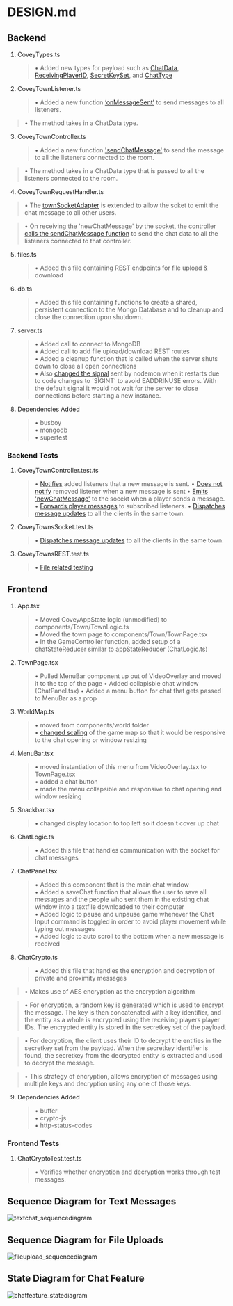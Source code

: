 # DESIGN.md

## Backend

1. CoveyTypes.ts

   > • Added new types for payload such as [ChatData](https://github.com/yrrah/covey.town/blob/93ef479a0205c2c13bacedecc50bfdf4105cd172/services/roomService/src/CoveyTypes.ts#L19-L27), [ReceivingPlayerID](https://github.com/yrrah/covey.town/blob/93ef479a0205c2c13bacedecc50bfdf4105cd172/services/roomService/src/CoveyTypes.ts#L9-L11), [SecretKeySet](https://github.com/yrrah/covey.town/blob/93ef479a0205c2c13bacedecc50bfdf4105cd172/services/roomService/src/CoveyTypes.ts#L13-L15), and [ChatType](https://github.com/yrrah/covey.town/blob/93ef479a0205c2c13bacedecc50bfdf4105cd172/services/roomService/src/CoveyTypes.ts#L2)

2. CoveyTownListener.ts
   > • Added a new function [‘onMessageSent’](https://github.com/yrrah/covey.town/blob/93ef479a0205c2c13bacedecc50bfdf4105cd172/services/roomService/src/types/CoveyTownListener.ts#L31-L34) to send messages to all listeners.

> • The method takes in a ChatData type.

3. CoveyTownController.ts
   > • Added a new function ['sendChatMessage'](https://github.com/yrrah/covey.town/blob/93ef479a0205c2c13bacedecc50bfdf4105cd172/services/roomService/src/lib/CoveyTownController.ts#L125-L131) to send the message to all the listeners connected to the room.

> • The method takes in a ChatData type that is passed to all the listeners connected to the room.

4. CoveyTownRequestHandler.ts

> • The [townSocketAdapter](https://github.com/yrrah/covey.town/blob/09865aef29a82139b19351ea53e1dd641278a7ba/services/roomService/src/requestHandlers/CoveyTownRequestHandlers.ts#L193-L195) is extended to allow the soket to emit the chat message to all other users.

> • On receiving the 'newChatMessage' by the socket, the controller [calls the sendChatMessage function](https://github.com/yrrah/covey.town/blob/09865aef29a82139b19351ea53e1dd641278a7ba/services/roomService/src/requestHandlers/CoveyTownRequestHandlers.ts#L239-L243) to send the chat data to all the listeners connected to that controller.

5. files.ts

   > • Added this file containing REST endpoints for file upload & download

6. db.ts

   > • Added this file containing functions to create a shared, persistent connection to the Mongo Database and to cleanup and close the connection upon shutdown.

7. server.ts

   > • Added call to connect to MongoDB  
   > • Added call to add file upload/download REST routes  
   > • Added a cleanup function that is called when the server shuts down to close all open connections  
   > • Also [changed the signal](https://github.com/yrrah/covey.town/blob/fb75849fbd649ecfd75e9b019c54ce9dfba968b2/services/roomService/package.json#L22) sent by nodemon when it restarts due to code changes to 'SIGINT' to avoid EADDRINUSE errors. With the default signal it would not wait for the server to close connections before starting a new instance.

8. Dependencies Added
   > • busboy  
   > • mongodb  
   > • supertest

### Backend Tests

1. CoveyTownController.test.ts

   > • [Notifies](https://github.com/yrrah/covey.town/blob/43d7756555c8b0f29858880664d4760e16afcbb6/services/roomService/src/lib/CoveyTownController.test.ts#L71-L78) added listeners that a new message is sent.
   > • [Does not notify](https://github.com/yrrah/covey.town/blob/43d7756555c8b0f29858880664d4760e16afcbb6/services/roomService/src/lib/CoveyTownController.test.ts#L115-L124) removed listener when a new message is sent
   > • [Emits 'newChatMessage'](https://github.com/yrrah/covey.town/blob/43d7756555c8b0f29858880664d4760e16afcbb6/services/roomService/src/lib/CoveyTownController.test.ts#L195-L202) to the socekt when a player sends a message.
   > • [Forwards player messages](https://github.com/yrrah/covey.town/blob/43d7756555c8b0f29858880664d4760e16afcbb6/services/roomService/src/lib/CoveyTownController.test.ts#L266-L280) to subscribed listeners.
   > • [Dispatches message updates](https://github.com/yrrah/covey.town/blob/43d7756555c8b0f29858880664d4760e16afcbb6/services/roomService/src/client/CoveyTownsSocket.test.ts#L81-L96) to all the clients in the same town.

2. CoveyTownsSocket.test.ts

   > • [Dispatches message updates](https://github.com/yrrah/covey.town/blob/43d7756555c8b0f29858880664d4760e16afcbb6/services/roomService/src/client/CoveyTownsSocket.test.ts#L81-L96) to all the clients in the same town.

3. CoveyTownsREST.test.ts
   > • [File related testing](https://github.com/yrrah/covey.town/blob/43d7756555c8b0f29858880664d4760e16afcbb6/services/roomService/src/client/CoveyTownsREST.test.ts#L269-L380)

## Frontend

1. App.tsx

   > • Moved CoveyAppState logic (unmodified) to components/Town/TownLogic.ts  
   > • Moved the town page to components/Town/TownPage.tsx  
   > • In the GameController function, added setup of a chatStateReducer similar to appStateReducer (ChatLogic.ts)

2. TownPage.tsx

   > • Pulled MenuBar component up out of VideoOverlay and moved it to the top of the page
   > • Added collapisble chat window (ChatPanel.tsx)
   > • Added a menu button for chat that gets passed to MenuBar as a prop

3. WorldMap.ts

   > • moved from components/world folder  
   > • [changed scaling](https://github.com/yrrah/covey.town/blob/e3ff46acd87158677948ebb37f87dcd428880a35/frontend/src/components/Town/WorldMap.tsx#L444) of the game map so that it would be responsive to the chat opening or window resizing

4. MenuBar.tsx

   > • moved instantiation of this menu from VideoOverlay.tsx to TownPage.tsx  
   > • added a chat button  
   > • made the menu collapsible and responsive to chat opening and window resizing

5. Snackbar.tsx

   > • changed display location to top left so it doesn't cover up chat

6. ChatLogic.ts

   > • Added this file that handles communication with the socket for chat messages

7. ChatPanel.tsx

   > • Added this component that is the main chat window  
   > • Added a saveChat function that allows the user to save all messages and the people who sent them in the existing chat window into a textfile downloaded to their computer   
   > • Added logic to pause and unpause game whenever the Chat Input command is toggled in order to avoid player movement while typing out messages   
   > • Added logic to auto scroll to the bottom when a new message is received  

8. ChatCrypto.ts
   > • Added this file that handles the encryption and decryption of private and proximity messages

> • Makes use of AES encryption as the encryption algorithm

> • For encryption, a random key is generated which is used to encrypt the message. The key is then concatenated with a key identifier, and the entity as a whole is encrypted using the receiving players player IDs. The encrypted entity is stored in the secretkey set of the payload.

> • For decryption, the client uses their ID to decrypt the entities in the secretkey set from the payload. When the secretkey identifier is found, the secretkey from the decrypted entity is extracted and used to decrypt the message.

> • This strategy of encryption, allows encryption of messages using multiple keys and decryption using any one of those keys.

9. Dependencies Added
   > • buffer  
   > • crypto-js  
   > • http-status-codes

### Frontend Tests

1. ChatCryptoTest.test.ts
   > • Verifies whether encryption and decryption works through test messages.

## Sequence Diagram for Text Messages

![textchat_sequencediagram](https://github.com/yrrah/covey.town/blob/master/docs/textchat_sequencediagram.png)

## Sequence Diagram for File Uploads

![fileupload_sequencediagram](https://github.com/yrrah/covey.town/blob/master/docs/fileupload_sequencediagram.png)

## State Diagram for Chat Feature

![chatfeature_statediagram](https://github.com/yrrah/covey.town/blob/master/docs/chatfeature_statediagram.png)
